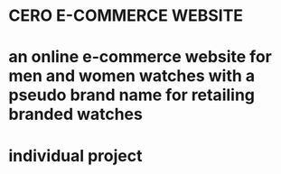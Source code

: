 # CERO E-COMMERCE WEBSITE
# an online e-commerce website for men and women watches with a pseudo brand name for retailing branded watches 
# individual project
